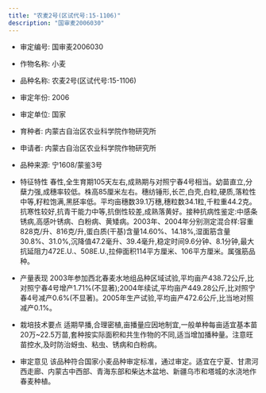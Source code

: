 ```yaml
---
title: "农麦2号(区试代号:15-1106)"
description: "国审麦2006030"
---
```

* 审定编号:  国审麦2006030

*  作物名称:  小麦

*  品种名称:  农麦2号(区试代号:15-1106)

*  审定年份:  2006

*  审定单位:  国家

* 育种者:  内蒙古自治区农业科学院作物研究所

*  申请者:  内蒙古自治区农业科学院作物研究所

*  品种来源:  宁1608/蒙鉴3号

*  特征特性
春性,全生育期105天左右,成熟期与对照宁春4号相当。幼苗直立,分蘖力强,成穗率较低。株高85厘米左右。穗纺锤形,长芒,白壳,白粒,硬质,落粒性中等,籽粒饱满,黑胚率低。平均亩穗数39.1万穗,穗粒数34.1粒,千粒重44.2克。抗寒性较好,抗青干能力中等,抗倒性较差,成熟落黄好。接种抗病性鉴定:中感条锈病,高感叶锈病、白粉病、黄矮病。2003年、2004年分别测定混合样:容重828克/升、816克/升,蛋白质(干基)含量14.60%、14.18%,湿面筋含量30.8%、31.0%,沉降值47.2毫升、39.4毫升,稳定时间9.6分钟、8.1分钟,最大抗延阻力472E.U.、508E.U.,拉伸面积114平方厘米、106平方厘米。属强筋品种。

*  产量表现
2003年参加西北春麦水地组品种区域试验,平均亩产438.72公斤,比对照宁春4号增产1.71%(不显著);2004年续试,平均亩产449.28公斤,比对照宁春4号减产0.6%(不显著)。2005年生产试验,平均亩产472.6公斤,比当地对照减产0.1%。

*  栽培技术要点
适期早播,合理密植,亩播量应因地制宜,一般单种每亩适宜基本苗20万~22.5万苗,套种按实际面积和共生作物的不同,适当增加播种量。注意旺苗控水,及时防治蚜虫、粘虫、锈病和白粉病。

*  审定意见
该品种符合国家小麦品种审定标准，通过审定。适宜在宁夏、甘肃河西走廊、内蒙古中西部、青海东部和柴达木盆地、新疆乌市和塔城的水浇地作春麦种植。
